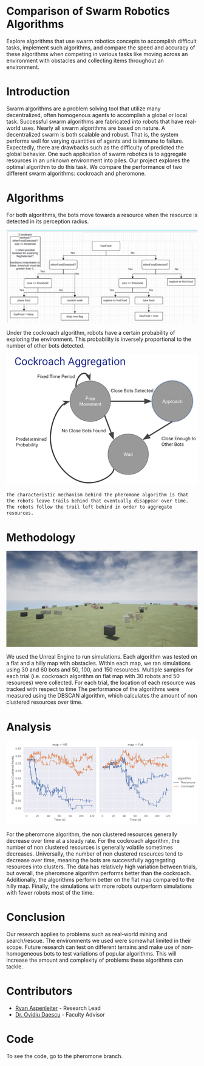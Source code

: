 # Comparison of Swarm Robotics Algorithms
Explore algorithms that use swarm robotics concepts to accomplish difficult tasks, implement such algorithms, and compare the speed and accuracy of these algorithms when competing in various tasks like moving across an environment with obstacles and collecting items throughout an environment.

# Introduction
Swarm algorithms are a problem solving tool that utilize many decentralized, often homogenous agents to accomplish a global or local task. Successful swarm algorithms are fabricated into robots that have real-world uses. Nearly all swarm algorithms are based on nature. A decentralized swarm is both scalable and robust. That is, the system performs well for varying quantities of agents and is immune to failure. Expectedly, there are drawbacks such as the difficulty of predicted the global behavior. 
One such application of swarm robotics is to aggregate resources in an unknown environment into piles. Our project explores the optimal algorithm to do this task. We compare the performance of two different swarm algorithms: cockroach and pheromone.

# Algorithms
For both algorithms, the bots move towards a resource when the resource is detected in its perception radius.

![Pheromone Flowchart](PheromoneFlowchart.png)

Under the cockroach algorithm, robots have a certain probability of exploring the environment. This probability is inversely proportional to the number of other bots detected.

![Cockroach Flowchart](CockroachFlowchart.png)

	The characteristic mechanism behind the pheromone algorithm is that the robots leave trails behind that eventually disappear over time. The robots follow the trail left behind in order to aggregate resources.

# Methodology

![Simulation Picture](SimulationPicture.png)

We used the Unreal Engine to run simulations. Each algorithm was tested on a flat and a hilly map with obstacles. Within each map, we ran simulations using 30 and 60 bots and 50, 100, and 150 resources. 
Multiple samples for each trial (i.e. cockroach algorithm on flat map with 30 robots and 50 resources) were collected. For each trial, the location of each resource was tracked with respect to time 
The performance of the algorithms were measured using the DBSCAN algorithm, which calculates the amount of non clustered resources over time. 

# Analysis

![Data](Graph2.png)

For the pheromone algorithm, the non clustered resources generally decrease over time at a steady rate. For the cockroach algorithm, the number of non clustered resources is generally volatile sometimes decreases. 
Universally, the number of non clustered resources tend to decrease over time, meaning the bots are successfully aggregating resources into clusters. The data has relatively high variation between trials, but overall, the pheromone algorithm performs better than the cockroach. 
Additionally, the algorithms perform better on the flat map compared to the hilly map. Finally, the simulations with more robots outperform simulations with fewer robots most of the time.

# Conclusion
Our research applies to problems such as real-world mining and search/rescue. The environments we used were somewhat limited in their scope. Future research can test on different terrains and make use of non-homogeneous bots to test variations of popular algorithms. This will increase the amount and complexity of problems these algorithms can tackle.

# Contributors
- [Ryan Aspenleiter](https://github.com/RyanAspen) - Research Lead
- [Dr. Ovidiu Daescu](https://personal.utdallas.edu/~daescu/) - Faculty Advisor

# Code
To see the code, go to the pheromone branch.
